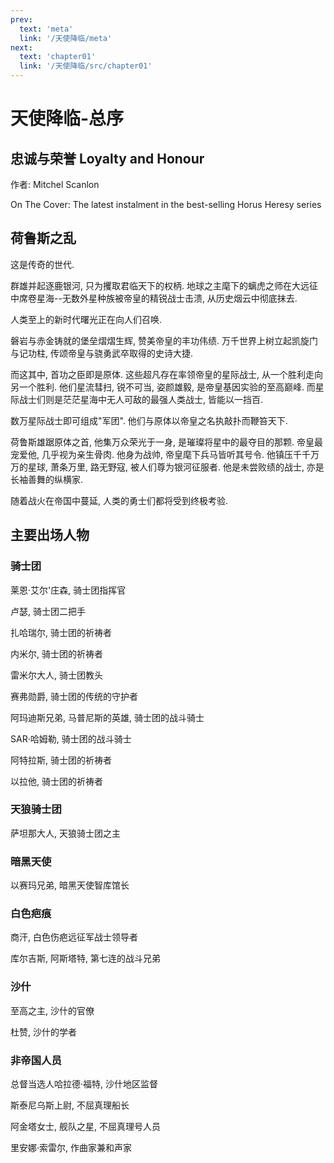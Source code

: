 ```yaml
---
prev:
  text: 'meta'
  link: '/天使降临/meta'
next:
  text: 'chapter01'
  link: '/天使降临/src/chapter01'
---
```


# 天使降临-总序

## 忠诚与荣誉 Loyalty and Honour

作者: Mitchel Scanlon

On The Cover: The latest instalment in the best-selling Horus Heresy series

## 荷鲁斯之乱

这是传奇的世代.

群雄并起逐鹿银河, 只为攫取君临天下的权柄. 地球之主麾下的螭虎之师在大远征中席卷星海--无数外星种族被帝皇的精锐战士击溃, 从历史烟云中彻底抹去.

人类至上的新时代曙光正在向人们召唤.

磐岩与赤金铸就的堡垒熠熠生辉, 赞美帝皇的丰功伟绩. 万千世界上树立起凯旋门与记功柱, 传颂帝皇与骁勇武卒取得的史诗大捷.

而这其中, 首功之臣即是原体. 这些超凡存在率领帝皇的星际战士, 从一个胜利走向另一个胜利. 他们星流彗扫, 锐不可当, 姿颜雄毅, 是帝皇基因实验的至高巅峰. 而星际战士们则是茫茫星海中无人可敌的最强人类战士, 皆能以一挡百.

数万星际战士即可组成"军团". 他们与原体以帝皇之名执敲扑而鞭笞天下.

荷鲁斯雄踞原体之首, 他集万众荣光于一身, 是璀璨将星中的最夺目的那颗. 帝皇最宠爱他, 几乎视为亲生骨肉. 他身为战帅, 帝皇麾下兵马皆听其号令. 他镇压千千万万的星球, 萧条万里, 路无野寇, 被人们尊为银河征服者. 他是未尝败绩的战士, 亦是长袖善舞的纵横家.

随着战火在帝国中蔓延, 人类的勇士们都将受到终极考验.

## 主要出场人物

### 骑士团

莱恩·艾尔'庄森, 骑士团指挥官

卢瑟, 骑士团二把手

扎哈瑞尔, 骑士团的祈祷者

内米尔, 骑士团的祈祷者

雷米尔大人, 骑士团教头

赛弗勋爵, 骑士团的传统的守护者

阿玛迪斯兄弟, 马普尼斯的英雄, 骑士团的战斗骑士

SAR·哈姆勒, 骑士团的战斗骑士

阿特拉斯, 骑士团的祈祷者

以拉他, 骑士团的祈祷者

### 天狼骑士团

萨坦那大人, 天狼骑士团之主

### 暗黑天使

以赛玛兄弟, 暗黑天使智库馆长

### 白色疤痕

商汗, 白色伤疤远征军战士领导者

库尔吉斯, 阿斯塔特, 第七连的战斗兄弟

### 沙什

至高之主, 沙什的官僚

杜赞, 沙什的学者

### 非帝国人员

总督当选人哈拉德·福特, 沙什地区监督

斯泰尼乌斯上尉, 不屈真理船长

阿金塔女士, 舰队之星, 不屈真理号人员

里安娜·索雷尔, 作曲家兼和声家
